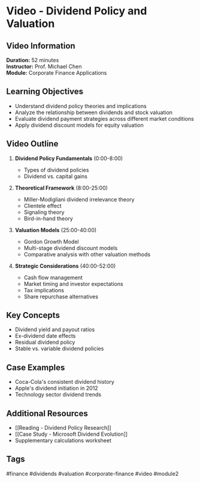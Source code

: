 # Video - Dividend Policy and Valuation

## Video Information
**Duration:** 52 minutes  
**Instructor:** Prof. Michael Chen  
**Module:** Corporate Finance Applications  

## Learning Objectives
- Understand dividend policy theories and implications
- Analyze the relationship between dividends and stock valuation
- Evaluate dividend payment strategies across different market conditions
- Apply dividend discount models for equity valuation

## Video Outline
1. **Dividend Policy Fundamentals** (0:00-8:00)
   - Types of dividend policies
   - Dividend vs. capital gains

2. **Theoretical Framework** (8:00-25:00)
   - Miller-Modigliani dividend irrelevance theory
   - Clientele effect
   - Signaling theory
   - Bird-in-hand theory

3. **Valuation Models** (25:00-40:00)
   - Gordon Growth Model
   - Multi-stage dividend discount models
   - Comparative analysis with other valuation methods

4. **Strategic Considerations** (40:00-52:00)
   - Cash flow management
   - Market timing and investor expectations
   - Tax implications
   - Share repurchase alternatives

## Key Concepts
- Dividend yield and payout ratios
- Ex-dividend date effects
- Residual dividend policy
- Stable vs. variable dividend policies

## Case Examples
- Coca-Cola's consistent dividend history
- Apple's dividend initiation in 2012
- Technology sector dividend trends

## Additional Resources
- [[Reading - Dividend Policy Research]]
- [[Case Study - Microsoft Dividend Evolution]]
- Supplementary calculations worksheet

## Tags
#finance #dividends #valuation #corporate-finance #video #module2
